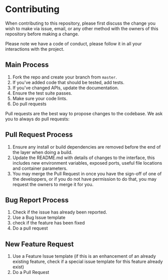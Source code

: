 # Contributing

When contributing to this repository, please first discuss the change you wish to make via issue,
email, or any other method with the owners of this repository before making a change. 

Please note we have a code of conduct, please follow it in all your interactions with the project.

## Main Process

1. Fork the repo and create your branch from `master`.
2. If you've added code that should be tested, add tests.
3. If you've changed APIs, update the documentation.
4. Ensure the test suite passes.
5. Make sure your code lints.
6. Do pull requests

Pull requests are the best way to propose changes to the codebase. We ask you to always do pull requests:

## Pull Request Process

1. Ensure any install or build dependencies are removed before the end of the layer when doing a 
   build.
2. Update the README.md with details of changes to the interface, this includes new environment 
   variables, exposed ports, useful file locations and container parameters.
4. You may merge the Pull Request in once you have the sign-off of one of the developpers, or if you 
   do not have permission to do that, you may request the owners to merge it for you.
   
## Bug Report Process
  
  1. Check if the issue has already been reported.
  2. Use a Bug Issue template
  3. check if the feature has been fixed
  4. Do a pull request
  
  ## New Feature Request
  
  1. Use a Feature Issue template (if this is an enhancement of an already existing feature, 
     check if a special issue template for this feature already exist)
  2. Do a Pull Request 
   
 
